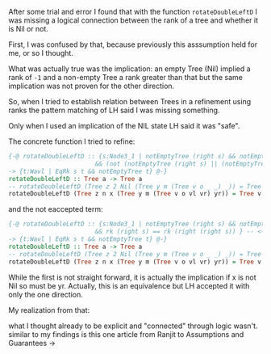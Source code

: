 After some trial and error I found that with the function `rotateDoubleLeftD` I was missing a logical connection between the rank of a tree and whether it is Nil or not. 

First, I was confused by that, because previously this asssumption held for me, or so I thought. 

What was actually true was the implication: an empty Tree (Nil) implied a rank of `-1` and a non-empty Tree a rank greater than that but the same implication was not proven for the other direction. 

So, when I tried to establish relation between Trees in a refinement using ranks the pattern matching of LH said I was missing something. 

Only when I used an implication of the NIL state LH said it was "safe". 

The concrete function I tried to refine:

```haskell
{-@ rotateDoubleLeftD :: {s:Node3_1 | notEmptyTree (right s) && notEmptyTree (left (right s)) && IsNode1_2 (right s) 
                        && (not (notEmptyTree (right s) || (notEmptyTree (right (right s)) ))) } -- <-- this was the accepted term
-> {t:Wavl | EqRk s t && notEmptyTree t} @-}
rotateDoubleLeftD :: Tree a -> Tree a
-- rotateDoubleLeftD (Tree z 2 Nil (Tree y m (Tree v o _ _) _)) = Tree v 2 (singleton z) (singleton y)
rotateDoubleLeftD (Tree z n x (Tree y m (Tree v o vl vr) yr)) = Tree v n (Tree z (n-2) x vl) (Tree y (n-2) vr yr)
```

and the not eaccepted term: 

```haskell
{-@ rotateDoubleLeftD :: {s:Node3_1 | notEmptyTree (right s) && notEmptyTree (left (right s)) && IsNode1_2 (right s) 
                        && rk (right s) == rk (right (right s)) } -- <-- unsafe term
-> {t:Wavl | EqRk s t && notEmptyTree t} @-}
rotateDoubleLeftD :: Tree a -> Tree a
-- rotateDoubleLeftD (Tree z 2 Nil (Tree y m (Tree v o _ _) _)) = Tree v 2 (singleton z) (singleton y)
rotateDoubleLeftD (Tree z n x (Tree y m (Tree v o vl vr) yr)) = Tree v n (Tree z (n-2) x vl) (Tree y (n-2) vr yr)
```

While the first is not straight forward, it is actually the implication if x is not Nil so must be yr. Actually, this is an equivalence but LH accepted it with only the one direction. 

My realization from that: 

what I thought already to be explicit and "connected" through logic wasn't. similar to my findings is this one article from Ranjit to Assumptions and Guarantees -> 
